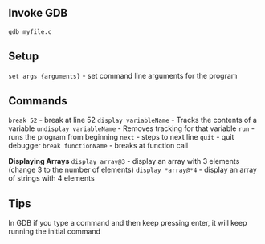 ## Invoke GDB
```shell
gdb myfile.c
```

## Setup
`set args {arguments}` - set command line arguments for the program

## Commands
`break 52` - break at line 52
`display variableName` - Tracks the contents of a variable
`undisplay variableName` - Removes tracking for that variable
`run` - runs the program from beginning
`next` - steps to next line
`quit` - quit debugger
`break functionName` - breaks at function call

**Displaying Arrays**
`display array@3` - display an array with 3 elements (change 3 to the number of elements)
`display *array@*4` - display an array of strings with 4 elements

## Tips
In GDB if you type a command and then keep pressing enter, it will keep running the initial command